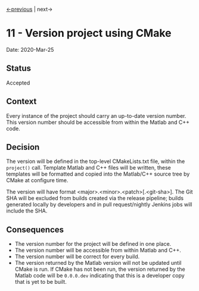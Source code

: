 [<-previous](0010-package-dependencies-in-repo.md) | next->

# 11 - Version project using CMake

Date: 2020-Mar-25

## Status

Accepted

## Context

Every instance of the project should carry an up-to-date version number. This
version number should be accessible from within the Matlab and C++ code.

## Decision

The version will be defined in the top-level CMakeLists.txt file, within the
`project()` call. Template Matlab and C++ files will be written, these
templates will be formatted and copied into the Matlab/C++ source tree by
CMake at configure time.

The version will have format \<major\>.\<minor\>.\<patch\>[.\<git-sha\>].
The Git SHA will be excluded from builds created via the release pipeline;
builds generated locally by developers and in pull request/nightly Jenkins jobs
will include the SHA.

## Consequences

- The version number for the project will be defined in one place.
- The version number will be accessible from within Matlab and C++.
- The version number will be correct for every build.
- The version returned by the Matlab version will not be updated until CMake is
  run. If CMake has not been run, the version returned by the Matlab code will
  be `0.0.0.dev` indicating that this is a developer copy that is yet to be
  built.

